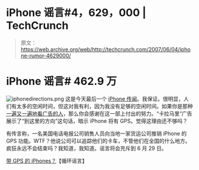 # iPhone 谣言#4，629，000 | TechCrunch

> 原文：<https://web.archive.org/web/http://techcrunch.com/2007/06/04/iphone-rumor-4629000/>

# iPhone 谣言# 462.9 万

![iphonedirections.png](img/f1f5042f95c597cb776855ffb2dadb90.png)
这是今天最后一个 [iPhone 传闻](https://web.archive.org/web/20130628141813/http://crunchgear.com/2007/06/04/new-mystery-app-spotted-on-iphone/)。我保证。很明显，人们有太多的空闲时间，但这对我有利，因为我没有足够的空闲时间。如果你是那种[一遍又一遍地看广告的人](https://web.archive.org/web/20130628141813/http://crunchgear.com/2007/06/03/iphone-release-date-confirmed/)，那么你会感谢在这一部上付出的努力。“卡拉马里”广告展示了“到这里的方向”这句话，暗示 iPhone 将有 GPS。觉得这理由还不够吗？

有传言称，一名美国电话电报公司销售人员向当地一家货运公司推销 iPhone 的 GPS 功能。WTF？他说公司可以追踪他们的卡车，不管他们在全国的什么地方。疯狂永远不会结束吗？我知道，我知道。谣言将会充斥到 6 月 29 日。

[带 GPS 的 iPhones？](https://web.archive.org/web/20130628141813/http://www.looprumors.com/index.php?iphones-with-gps)【循环谣言】